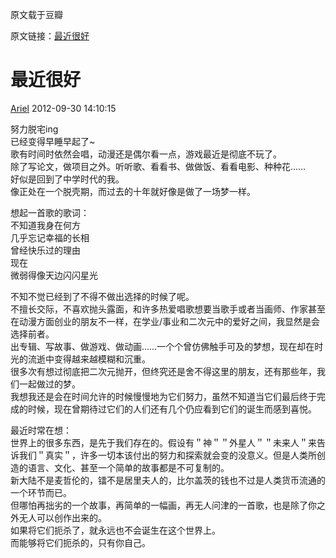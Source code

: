 原文载于豆瓣    
  
原文链接：[最近很好](https://site.douban.com/arielmelody/widget/notes/10741076/note/239443333/)  
  
# 最近很好  
  
[Ariel](https://www.douban.com/people/mermaid8756/) 2012-09-30 14:10:15  
  
努力脱宅ing  
已经变得早睡早起了~  
歌有时间时依然会唱，动漫还是偶尔看一点，游戏最近是彻底不玩了。  
除了写论文，做项目之外。听听歌、看看书、做做饭、看看电影、种种花……  
好似是回到了中学时代的我。  
像正处在一个脱壳期，而过去的十年就好像是做了一场梦一样。  
  
想起一首歌的歌词：  
不知道我身在何方  
几乎忘记幸福的长相  
曾经快乐过的理由  
现在  
微弱得像天边闪闪星光  
  
不知不觉已经到了不得不做出选择的时候了呢。  
不擅长交际，不喜欢抛头露面，和许多热爱唱歌想要当歌手或者当画师、作家甚至在动漫方面创业的朋友不一样，在学业/事业和二次元中的爱好之间，我显然是会选择前者。  
出专辑、写故事、做游戏、做动画……一个个曾仿佛触手可及的梦想，现在却在时光的流逝中变得越来越模糊和沉重。  
很多次有想过彻底把二次元抛开，但终究还是舍不得这里的朋友，还有那些年，我们一起做过的梦。  
我想我还是会在时间允许的时候慢慢地为它们努力，虽然不知道当它们最后终于完成的时候，现在曾期待过它们的人们还有几个仍应看到它们的诞生而感到喜悦。  
  
最近时常在想：  
世界上的很多东西，是先于我们存在的。假设有＂神＂＂外星人＂＂未来人＂来告诉我们＂真实＂，许多一切本该付出的努力和探索就会变的没意义。但是人类所创造的语言、文化、甚至一个简单的故事都是不可复制的。  
新大陆不是麦哲伦的，镭不是居里夫人的，比尔盖茨的钱也不过是人类货币流通的一个环节而已。  
但哪怕再拙劣的一个故事，再简单的一幅画，再无人问津的一首歌，也是除了你之外无人可以创作出来的。  
如果将它们扼杀了，就永远也不会诞生在这个世界上。  
而能够将它们扼杀的，只有你自己。